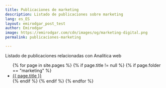 ```yaml
---
title: Publicaciones de marketing
description: Listado de publicaciones sobre marketing
lang: es_ES
layout: emirodgar_post_test
author: Emirodgar
image: https://emirodgar.com/cdn/images/og/marketing-digital.png
permalink: publicaciones-marketing

---
```


Listado de publicaciones relacionadas con Analítica web

<ul>
{% for page in site.pages %}
{% if page.title != null  %}
	{% if page.folder == "marketing" %}
	  <li><a href="{{ page.url }}">{{ page.title }}</a></li>
	{% endif %}
{% endif %}
{% endfor %}
</ul>
<!--stackedit_data:
eyJoaXN0b3J5IjpbMTYxNjAwNzgwM119
-->